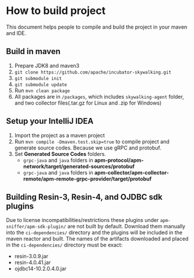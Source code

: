 # How to build project
This document helps people to compile and build the project in your maven and IDE.

## Build in maven
1. Prepare JDK8 and maven3
1. `git clone https://github.com/apache/incubator-skywalking.git`
1. `git submodule init`
1. `git submodule update`
1. Run `mvn clean package`
1. All packages are in `/packages`, which includes `skywalking-agent` folder, and two collector files(.tar.gz for Linux and .zip for Windows)

## Setup your IntelliJ IDEA
1. Import the project as a maven project
1. Run `mvn compile -Dmaven.test.skip=true` to compile project and generate source codes. Because we use gRPC and protobuf.
1. Set **Generated Source Codes** folders.
    * `grpc-java` and `java` folders in **apm-protocol/apm-network/target/generated-sources/protobuf**
    * `grpc-java` and `java` folders in **apm-collector/apm-collector-remote/apm-remote-grpc-provider/target/protobuf**

## Building Resin-3, Resin-4, and OJDBC sdk plugins
Due to license incompatibilities/restrictions these plugins under `apm-sniffer/apm-sdk-plugin/` are not built by default.
Download them manually into the `ci-dependencies/` directory and the plugins will be included in the maven reactor and built.
The names of the artifacts downloaded and placed in the `ci-dependencies/` directory must be exact:
* resin-3.0.9.jar
* resin-4.0.41.jar
* ojdbc14-10.2.0.4.0.jar
